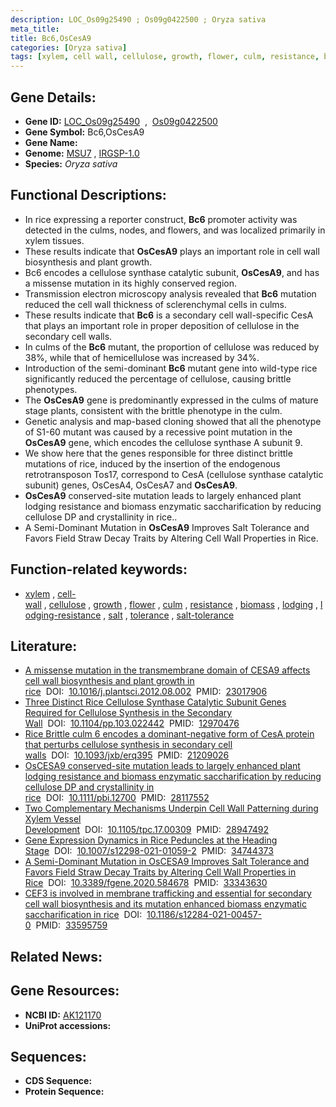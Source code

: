```yaml
---
description: LOC_Os09g25490 ; Os09g0422500 ; Oryza sativa
meta_title:
title: Bc6,OsCesA9
categories: [Oryza sativa]
tags: [xylem, cell wall, cellulose, growth, flower, culm, resistance, biomass, lodging, lodging resistance, salt, tolerance, salt tolerance]
---
```


## Gene Details:
- **Gene ID:** [LOC_Os09g25490](http://rice.uga.edu/cgi-bin/ORF_infopage.cgi?orf=LOC_Os09g25490)  &nbsp;,&nbsp; [Os09g0422500](https://rapdb.dna.affrc.go.jp/locus/?name=Os09g0422500)  
- **Gene Symbol:** Bc6,OsCesA9
- **Gene Name:**
- **Genome:**  [MSU7](http://rice.uga.edu/)&nbsp;,&nbsp;[IRGSP-1.0](https://rapdb.dna.affrc.go.jp/download/irgsp1.html)
- **Species:** *Oryza sativa*

## Functional Descriptions:
   - In rice expressing a reporter construct, **Bc6** promoter activity was detected in the culms, nodes, and flowers, and was localized primarily in xylem tissues.
   - These results indicate that **OsCesA9** plays an important role in cell wall biosynthesis and plant growth.
   - Bc6 encodes a cellulose synthase catalytic subunit, **OsCesA9**, and has a missense mutation in its highly conserved region.
   - Transmission electron microscopy analysis revealed that **Bc6** mutation reduced the cell wall thickness of sclerenchymal cells in culms.
   - These results indicate that **Bc6** is a secondary cell wall-specific CesA that plays an important role in proper deposition of cellulose in the secondary cell walls.
   - In culms of the **Bc6** mutant, the proportion of cellulose was reduced by 38%, while that of hemicellulose was increased by 34%.
   - Introduction of the semi-dominant **Bc6** mutant gene into wild-type rice significantly reduced the percentage of cellulose, causing brittle phenotypes.
   - The **OsCesA9** gene is predominantly expressed in the culms of mature stage plants, consistent with the brittle phenotype in the culm.
   - Genetic analysis and map-based cloning showed that all the phenotype of S1-60 mutant was caused by a recessive point mutation in the **OsCesA9** gene, which encodes the cellulose synthase A subunit 9.
   - We show here that the genes responsible for three distinct brittle mutations of rice, induced by the insertion of the endogenous retrotransposon Tos17, correspond to CesA (cellulose synthase catalytic subunit) genes, OsCesA4, OsCesA7 and **OsCesA9**.
   - **OsCesA9** conserved-site mutation leads to largely enhanced plant lodging resistance and biomass enzymatic saccharification by reducing cellulose DP and crystallinity in rice..
   - A Semi-Dominant Mutation in **OsCesA9** Improves Salt Tolerance and Favors Field Straw Decay Traits by Altering Cell Wall Properties in Rice.

## Function-related keywords:
   - [xylem](/tags/xylem/)&nbsp;,&nbsp;[cell-wall](/tags/cell-wall/)&nbsp;,&nbsp;[cellulose](/tags/cellulose/)&nbsp;,&nbsp;[growth](/tags/growth/)&nbsp;,&nbsp;[flower](/tags/flower/)&nbsp;,&nbsp;[culm](/tags/culm/)&nbsp;,&nbsp;[resistance](/tags/resistance/)&nbsp;,&nbsp;[biomass](/tags/biomass/)&nbsp;,&nbsp;[lodging](/tags/lodging/)&nbsp;,&nbsp;[lodging-resistance](/tags/lodging-resistance/)&nbsp;,&nbsp;[salt](/tags/salt/)&nbsp;,&nbsp;[tolerance](/tags/tolerance/)&nbsp;,&nbsp;[salt-tolerance](/tags/salt-tolerance/)

## Literature:
   - [A missense mutation in the transmembrane domain of CESA9 affects cell wall biosynthesis and plant growth in rice](https://www.doi.org/10.1016/j.plantsci.2012.08.002)&nbsp;&nbsp;DOI:&nbsp;&nbsp;[10.1016/j.plantsci.2012.08.002](https://www.doi.org/10.1016/j.plantsci.2012.08.002)&nbsp;&nbsp;PMID:&nbsp;&nbsp;[23017906](https://pubmed.ncbi.nlm.nih.gov/23017906/)
   - [Three Distinct Rice Cellulose Synthase Catalytic Subunit Genes Required for Cellulose Synthesis in the Secondary Wall](https://www.doi.org/10.1104/pp.103.022442)&nbsp;&nbsp;DOI:&nbsp;&nbsp;[10.1104/pp.103.022442](https://www.doi.org/10.1104/pp.103.022442)&nbsp;&nbsp;PMID:&nbsp;&nbsp;[12970476](https://pubmed.ncbi.nlm.nih.gov/12970476/)
   - [Rice Brittle culm 6 encodes a dominant-negative form of CesA protein that perturbs cellulose synthesis in secondary cell walls](https://www.doi.org/10.1093/jxb/erq395)&nbsp;&nbsp;DOI:&nbsp;&nbsp;[10.1093/jxb/erq395](https://www.doi.org/10.1093/jxb/erq395)&nbsp;&nbsp;PMID:&nbsp;&nbsp;[21209026](https://pubmed.ncbi.nlm.nih.gov/21209026/)
   - [OsCESA9 conserved-site mutation leads to largely enhanced plant lodging resistance and biomass enzymatic saccharification by reducing cellulose DP and crystallinity in rice](https://www.doi.org/10.1111/pbi.12700)&nbsp;&nbsp;DOI:&nbsp;&nbsp;[10.1111/pbi.12700](https://www.doi.org/10.1111/pbi.12700)&nbsp;&nbsp;PMID:&nbsp;&nbsp;[28117552](https://pubmed.ncbi.nlm.nih.gov/28117552/)
   - [Two Complementary Mechanisms Underpin Cell Wall Patterning during Xylem Vessel Development](https://www.doi.org/10.1105/tpc.17.00309)&nbsp;&nbsp;DOI:&nbsp;&nbsp;[10.1105/tpc.17.00309](https://www.doi.org/10.1105/tpc.17.00309)&nbsp;&nbsp;PMID:&nbsp;&nbsp;[28947492](https://pubmed.ncbi.nlm.nih.gov/28947492/)
   - [Gene Expression Dynamics in Rice Peduncles at the Heading Stage](https://www.doi.org/10.1007/s12298-021-01059-2)&nbsp;&nbsp;DOI:&nbsp;&nbsp;[10.1007/s12298-021-01059-2](https://www.doi.org/10.1007/s12298-021-01059-2)&nbsp;&nbsp;PMID:&nbsp;&nbsp;[34744373](https://pubmed.ncbi.nlm.nih.gov/34744373/)
   - [A Semi-Dominant Mutation in OsCESA9 Improves Salt Tolerance and Favors Field Straw Decay Traits by Altering Cell Wall Properties in Rice](https://www.doi.org/10.3389/fgene.2020.584678)&nbsp;&nbsp;DOI:&nbsp;&nbsp;[10.3389/fgene.2020.584678](https://www.doi.org/10.3389/fgene.2020.584678)&nbsp;&nbsp;PMID:&nbsp;&nbsp;[33343630](https://pubmed.ncbi.nlm.nih.gov/33343630/)
   - [CEF3 is involved in membrane trafficking and essential for secondary cell wall biosynthesis and its mutation enhanced biomass enzymatic saccharification in rice](https://www.doi.org/10.1186/s12284-021-00457-0)&nbsp;&nbsp;DOI:&nbsp;&nbsp;[10.1186/s12284-021-00457-0](https://www.doi.org/10.1186/s12284-021-00457-0)&nbsp;&nbsp;PMID:&nbsp;&nbsp;[33595759](https://pubmed.ncbi.nlm.nih.gov/33595759/)

## Related News:

## Gene Resources:
- **NCBI ID:**  [AK121170](http://www.ncbi.nlm.nih.gov/nuccore/AK121170)
- **UniProt accessions:** [](https://www.uniprot.org/uniprotkb//entry)

## Sequences:
- **CDS Sequence:**
- **Protein Sequence:**
